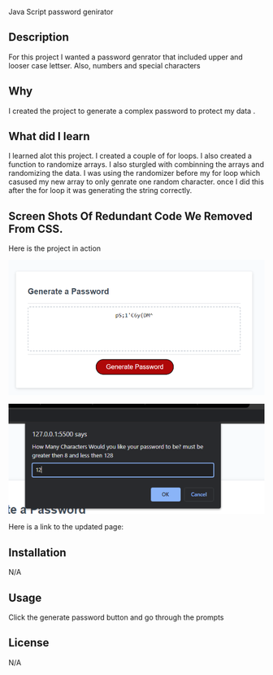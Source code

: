 Java Script password genirator 

## Description
For this project I wanted a password genrator that included upper and looser case lettser. Also, numbers and special characters


## Why
I created the project to generate a complex password to protect my data .

## What did I learn 
I learned alot this project. I created a couple of for loops. I also created a function to randomize arrays. 
I also sturgled with combinning the arrays and randomizing the data. I was using the randomizer before my for loop which casused my new array to only genrate one random character. once I did this after the for loop it was generating the string correctly.

## Screen Shots Of Redundant Code We Removed From CSS. 
Here is the project in action 

![alt css before](/Screenshot%202023-03-23%20161122.png)


![alt css after](/Screenshot%202023-03-23%20161229.png)

Here is a link to the updated page:  


## Installation



N/A



## Usage



Click the generate password button and go through the prompts


## License



N/A



